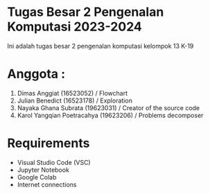 # Tugas Besar 2 Pengenalan Komputasi 2023-2024
Ini adalah tugas besar 2 pengenalan komputasi kelompok 13 K-19

# Anggota  :
1. Dimas Anggiat (16523052) / Flowchart
2. Julian Benedict (16523178) / Exploration
3. Nayaka Ghana Subrata (19623031) / Creator of the source code
4. Karol Yangqian Poetracahya (19623206) / Problems decomposer

# Requirements
- Visual Studio Code (VSC)
- Jupyter Notebook
- Google Colab
- Internet connections
